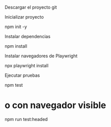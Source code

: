 Descargar el proyecto git

Inicializar proyecto

npm init -y

Instalar dependencias

npm install

Instalar navegadores de Playwright

npx playwright install

Ejecutar pruebas

npm test
# o con navegador visible
npm run test:headed
